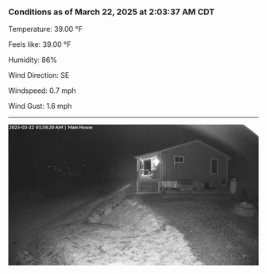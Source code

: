 ### Conditions as of March 22, 2025 at 2:03:37 AM CDT 

Temperature: 39.00 &deg;F

Feels like: 39.00 &deg;F

Humidity: 86%

Wind Direction: SE

Windspeed: 0.7 mph

Wind Gust: 1.6 mph

---

<img src="./images/latest.jpeg"/>


